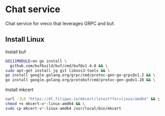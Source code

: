 # Chat service

Chat service for vreco that leverages GRPC and buf.


## Install Linux

Install buf
```bash
GO111MODULE=on go install \
  github.com/bufbuild/buf/cmd/buf@v1.4.0 && \
sudo apt-get install jq git libnss3-tools && \
go install google.golang.org/grpc/cmd/protoc-gen-go-grpc@v1.2 && \
go install google.golang.org/protobuf/cmd/protoc-gen-go@v1.28 && \
```

Install mkcert
```bash
curl -JLO "https://dl.filippo.io/mkcert/latest?for=linux/amd64" && \
chmod +x mkcert-v*-linux-amd64 && \
sudo cp mkcert-v*-linux-amd64 /usr/local/bin/mkcert
```